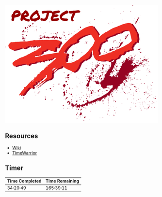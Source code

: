 ![Project 300 Logo](images/project-300-logo.png)

## Resources
* [Wiki](https://hachibu.github.io/project-300)
* [TimeWarrior](https://timewarrior.net)

## Timer
| Time Completed | Time Remaining |
| -------------- | -------------- |
| 34:20:49       | 165:39:11      |
